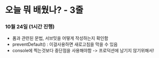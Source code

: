 # 오늘 뭐 배웠나? - 3줄

### 10월 24일 (1시간 진행)

- 폼과 관련된 문법, 서브밋을 어떻게 작성하는지 확인함
- preventDefault() : 이걸사용하면 새로고침을 막을 수 있음
- console에 찍는것보다 중단점을 사용해야함 -> 프로덕션에 남기지 않기위해서!

